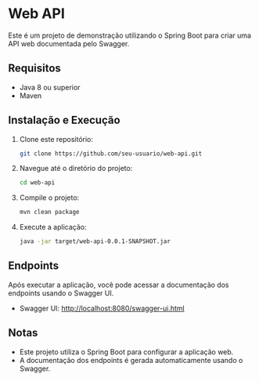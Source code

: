 # Web API

Este é um projeto de demonstração utilizando o Spring Boot para criar uma API web documentada pelo Swagger.

## Requisitos

- Java 8 ou superior
- Maven

## Instalação e Execução

1. Clone este repositório:

    ```bash
    git clone https://github.com/seu-usuario/web-api.git
    ```

2. Navegue até o diretório do projeto:

    ```bash
    cd web-api
    ```

3. Compile o projeto:

    ```bash
    mvn clean package
    ```

4. Execute a aplicação:

    ```bash
    java -jar target/web-api-0.0.1-SNAPSHOT.jar
    ```

## Endpoints

Após executar a aplicação, você pode acessar a documentação dos endpoints usando o Swagger UI.

- Swagger UI: [http://localhost:8080/swagger-ui.html](http://localhost:8080/swagger-ui.html)

## Notas

- Este projeto utiliza o Spring Boot para configurar a aplicação web.
- A documentação dos endpoints é gerada automaticamente usando o Swagger.
